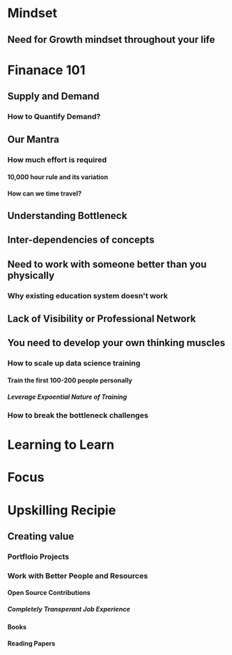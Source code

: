 # Mindset
## Need for Growth mindset throughout your life
# Finanace 101
## Supply and Demand
### How to Quantify Demand?
## Our Mantra
### How much effort is required
#### 10,000 hour rule and its variation
#### How can we time travel?
## Understanding Bottleneck
## Inter-dependencies of concepts
## Need to work with someone better than you physically
### Why existing education system doesn't work
## Lack of Visibility or Professional Network
## You need to develop your own thinking muscles
### How to scale up data science training
#### Train the first 100-200 people personally
##### Leverage Expoential Nature of Training
### How to break the bottleneck challenges
# Learning to Learn
# Focus
# Upskilling Recipie
## Creating value
### Portfloio Projects
### Work with Better People and Resources
#### Open Source Contributions
##### Completely Transperant Job Experience
#### Books
#### Reading Papers